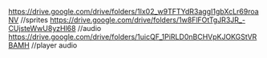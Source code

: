 https://drive.google.com/drive/folders/1lx02_w9TFTYdR3aggI1gbXcLr69roaNV //sprites
https://drive.google.com/drive/folders/1w8FlFOtTgJR3JR_-CUjsteWwU8yzHl68 //audio
https://drive.google.com/drive/folders/1uicQF_1PiRLD0nBCHVpKJOKGStVRBAMH //player audio
